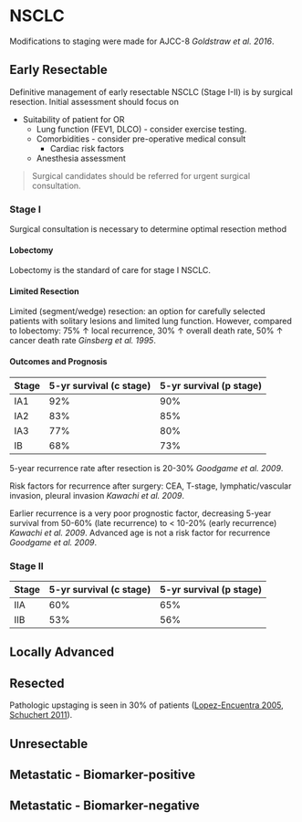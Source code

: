 # NSCLC

Modifications to staging were made for AJCC-8 <cite name='Goldstraw2016'>Goldstraw et al. 2016</cite>.

## Early Resectable

Definitive management of early resectable NSCLC (Stage I-II) is by surgical resection. Initial assessment should focus on

- Suitability of patient for OR
  - Lung function (FEV1, DLCO) - consider exercise testing.
  - Comorbidities - consider pre-operative medical consult
    - Cardiac risk factors
  - Anesthesia assessment

> Surgical candidates should be referred for urgent surgical consultation.


<a name='node_resectable_stage1'></a>
### Stage I

Surgical consultation is necessary to determine optimal resection method


<a name='node_stage1_lobectomy'></a>
#### Lobectomy
Lobectomy is the standard of care for stage I NSCLC. 


<a name='node_stage1_wedge'></a>
#### Limited Resection
Limited (segment/wedge) resection: an option for carefully selected patients with solitary lesions and limited lung function. However, compared to lobectomy: 75% &uarr; local recurrence, 30% &uarr; overall death rate, 50% &uarr; cancer death rate <cite name='Ginsberg1995'>Ginsberg et al. 1995</cite>.


#### Outcomes and Prognosis

| Stage | 5-yr survival (c stage) | 5-yr survival (p stage) |
| ----- | ----------------------- | ----------------------- |
| IA1   | 92%                     | 90%                     |
| IA2   | 83%                     | 85%                     |
| IA3   | 77%                     | 80%                     |
| IB    | 68%                     | 73%                     |

5-year recurrence rate after resection is 20-30% <multicite><cite name='Goodgame2009'>Goodgame et al. 2009</cite></multicite>.

Risk factors for recurrence after surgery: CEA, T-stage, lymphatic/vascular invasion, pleural invasion <cite name='Kawachi2009'>Kawachi et al. 2009</cite>.

Earlier recurrence is a very poor prognostic factor, decreasing 5-year survival from 50-60% (late recurrence) to < 10-20% (early recurrence) <cite name='Kawachi2009'>Kawachi et al. 2009</cite>. Advanced age is not a risk factor for recurrence <cite name='Goodgame2009'>Goodgame et al. 2009</cite>.

### Stage II

| Stage | 5-yr survival (c stage) | 5-yr survival (p stage) |
| ----- | ----------------------- | ----------------------- |
| IIA   |  60%                    | 65%                     |
| IIB   |  53%                    | 56%                     |



## Locally Advanced

## Resected

Pathologic upstaging is seen in 30% of patients ([Lopez-Encuentra 2005](https://www.sciencedirect.com/science/article/pii/S0003497504012330?via%3Dihub), [Schuchert 2011](https://pubmed.ncbi.nlm.nih.gov/20813313/)).

## Unresectable

## Metastatic - Biomarker-positive

## Metastatic - Biomarker-negative

